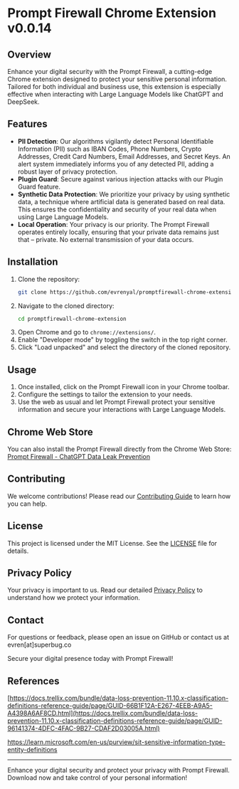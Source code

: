 # Prompt Firewall Chrome Extension v0.0.14

## Overview

Enhance your digital security with the Prompt Firewall, a cutting-edge Chrome extension designed to protect your sensitive personal information. Tailored for both individual and business use, this extension is especially effective when interacting with Large Language Models like ChatGPT and DeepSeek.

## Features

- **PII Detection**: Our algorithms vigilantly detect Personal Identifiable Information (PII) such as IBAN Codes, Phone Numbers, Crypto Addresses, Credit Card Numbers, Email Addresses, and Secret Keys. An alert system immediately informs you of any detected PII, adding a robust layer of privacy protection.
- **Plugin Guard**: Secure against various injection attacks with our Plugin Guard feature.
- **Synthetic Data Protection**: We prioritize your privacy by using synthetic data, a technique where artificial data is generated based on real data. This ensures the confidentiality and security of your real data when using Large Language Models.
- **Local Operation**: Your privacy is our priority. The Prompt Firewall operates entirely locally, ensuring that your private data remains just that – private. No external transmission of your data occurs.

## Installation

1. Clone the repository:
    ```bash
    git clone https://github.com/evrenyal/promptfirewall-chrome-extension.git
    ```
2. Navigate to the cloned directory:
    ```bash
    cd promptfirewall-chrome-extension
    ```
3. Open Chrome and go to `chrome://extensions/`.
4. Enable "Developer mode" by toggling the switch in the top right corner.
5. Click "Load unpacked" and select the directory of the cloned repository.

## Usage

1. Once installed, click on the Prompt Firewall icon in your Chrome toolbar.
2. Configure the settings to tailor the extension to your needs.
3. Use the web as usual and let Prompt Firewall protect your sensitive information and secure your interactions with Large Language Models.

## Chrome Web Store

You can also install the Prompt Firewall directly from the Chrome Web Store: [Prompt Firewall - ChatGPT Data Leak Prevention](https://chromewebstore.google.com/detail/prompt-firewall-chatgpt-d/kmhmhfalodpigohkmmafmaaonoemoejl)

## Contributing

We welcome contributions! Please read our [Contributing Guide](CONTRIBUTING.md) to learn how you can help.

## License

This project is licensed under the MIT License. See the [LICENSE](LICENSE) file for details.

## Privacy Policy

Your privacy is important to us. Read our detailed [Privacy Policy](https://promptfirewall.com/privacy-policy.html) to understand how we protect your information.

## Contact

For questions or feedback, please open an issue on GitHub or contact us at evren[at]superbug.co

Secure your digital presence today with Prompt Firewall!

## References

[https://docs.trellix.com/bundle/data-loss-prevention-11.10.x-classification-definitions-reference-guide/page/GUID-66B1F12A-E267-4EEB-A9A5-A4398A6AF8CD.html](https://docs.trellix.com/bundle/data-loss-prevention-11.10.x-classification-definitions-reference-guide/page/GUID-96141374-4DFC-4FAC-9B27-CDAF2D03005A.html)

[https://learn.microsoft.com/en-us/purview/sit-sensitive-information-type-entity-definitions ](https://learn.microsoft.com/en-us/purview/sit-sensitive-information-type-entity-definitions)

---

Enhance your digital security and protect your privacy with Prompt Firewall. Download now and take control of your personal information!
